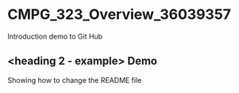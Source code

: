 # CMPG_323_Overview_36039357
Introduction demo to Git Hub

## <heading 2 - example> Demo
Showing how to change the README file